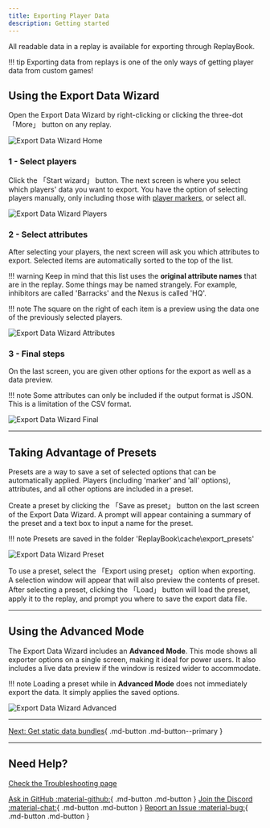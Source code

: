 ```yaml
---
title: Exporting Player Data
description: Getting started
---
```


All readable data in a replay is available for exporting through ReplayBook.

!!! tip
    Exporting data from replays is one of the only ways of getting player data from custom games!

## Using the Export Data Wizard

Open the Export Data Wizard by right-clicking or clicking the three-dot 「More」 button on any replay.

![Export Data Wizard Home](../images/export_0.png)

### 1 - Select players

Click the 「Start wizard」 button. The next screen is where you select which players' data you want to export. You have the option of selecting players manually, only including those with [player markers](using-player-markers.md), or select all.

![Export Data Wizard Players](../images/export_1.png)

### 2 - Select attributes

After selecting your players, the next screen will ask you which attributes to export. Selected items are automatically sorted to the top of the list.

!!! warning
    Keep in mind that this list uses the **original attribute names** that are in the replay. Some things may be named strangely. For example, inhibitors are called 'Barracks' and the Nexus is called 'HQ'.

!!! note
    The square on the right of each item is a preview using the data one of the previously selected players.

![Export Data Wizard Attributes](../images/export_2.png)

### 3 - Final steps

On the last screen, you are given other options for the export as well as a data preview.

!!! note
    Some attributes can only be included if the output format is JSON. This is a limitation of the CSV format.

![Export Data Wizard Final](../images/export_3.png)

---

## Taking Advantage of Presets

Presets are a way to save a set of selected options that can be automatically applied. Players (including 'marker' and 'all' options), attributes, and all other options are included in a preset.

Create a preset by clicking the 「Save as preset」 button on the last screen of the Export Data Wizard. A prompt will appear containing a summary of the preset and a text box to input a name for the preset.

!!! note
    Presets are saved in the folder 'ReplayBook\cache\export_presets'

![Export Data Wizard Preset](../images/export_4.png)

To use a preset, select the 「Export using preset」 option when exporting. A selection window will appear that will also preview the contents of preset. After selecting a preset, clicking the 「Load」 button will load the preset, apply it to the replay, and prompt you where to save the export data file.

---

## Using the Advanced Mode

The Export Data Wizard includes an **Advanced Mode**. This mode shows all exporter options on a single screen, making it ideal for power users. It also includes a live data preview if the window is resized wider to accommodate.

!!! note
    Loading a preset while in **Advanced Mode** does not immediately export the data. It simply applies the saved options.

![Export Data Wizard Advanced](../images/export_5.png)

---

[Next: Get static data bundles](../getting-started/get-static-data-bundles.md){ .md-button .md-button--primary }

---

## Need Help?

[Check the Troubleshooting page](../../troubleshooting)

[Ask in GitHub :material-github:](https://github.com/fraxiinus/ReplayBook/discussions){ .md-button .md-button }
[Join the Discord :material-chat:](https://discord.gg/c33Rc5J){ .md-button .md-button }
[Report an Issue :material-bug:](https://github.com/fraxiinus/ReplayBook/issues/new/choose){ .md-button .md-button }
